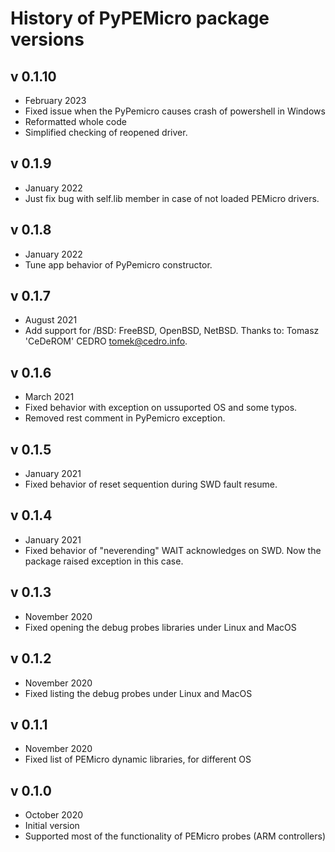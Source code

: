 History of PyPEMicro package versions
=====================================

v 0.1.10
-------
 - February 2023
 - Fixed issue when the PyPemicro causes crash of powershell in Windows
 - Reformatted whole code
 - Simplified checking of reopened driver.

v 0.1.9
-------
 - January 2022
 - Just fix bug with self.lib member in case of not loaded PEMicro drivers.

v 0.1.8
-------
 - January 2022
 - Tune app behavior of PyPemicro constructor.

v 0.1.7
-------
 - August 2021
 - Add support for /BSD: FreeBSD, OpenBSD, NetBSD. Thanks to: Tomasz 'CeDeROM' CEDRO <tomek@cedro.info>.

v 0.1.6
-------
 - March 2021
 - Fixed behavior with exception on ussuported OS and some typos.
 - Removed rest comment in PyPemicro exception.

v 0.1.5
-------
 - January 2021
 - Fixed behavior of reset sequention during SWD fault resume.

v 0.1.4
-------
 - January 2021
 - Fixed behavior of "neverending" WAIT acknowledges on SWD. Now the package raised exception in this case.

v 0.1.3
-------
 - November 2020
 - Fixed opening the debug probes libraries under Linux and MacOS

v 0.1.2
-------
 - November 2020
 - Fixed listing the debug probes under Linux and MacOS

v 0.1.1
-------
 - November 2020
 - Fixed list of PEMicro dynamic libraries, for different OS

v 0.1.0
-------
 - October 2020
 - Initial version 
 - Supported most of the functionality of PEMicro probes (ARM controllers)

